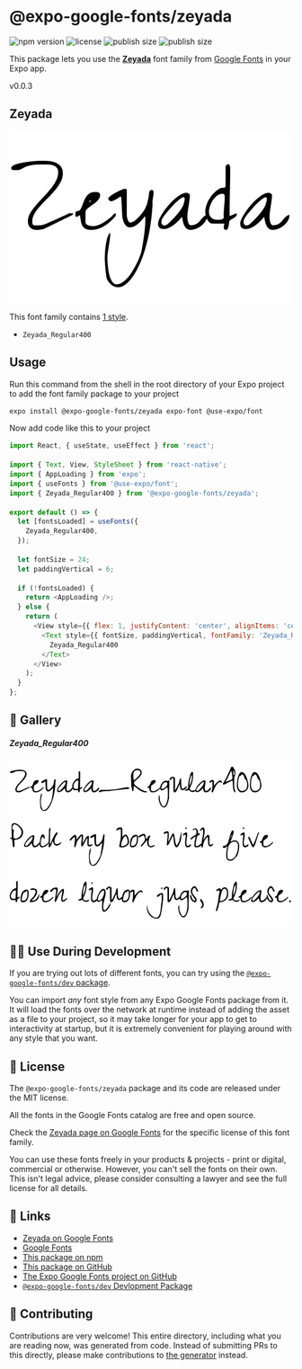# @expo-google-fonts/zeyada

![npm version](https://flat.badgen.net/npm/v/@expo-google-fonts/zeyada)
![license](https://flat.badgen.net/github/license/expo/google-fonts)
![publish size](https://flat.badgen.net/packagephobia/install/@expo-google-fonts/zeyada)
![publish size](https://flat.badgen.net/packagephobia/publish/@expo-google-fonts/zeyada)

This package lets you use the [**Zeyada**](https://fonts.google.com/specimen/Zeyada) font family from [Google Fonts](https://fonts.google.com/) in your Expo app.

v0.0.3

## Zeyada

![Zeyada](./font-family.png)

This font family contains [1 style](#-gallery).

- `Zeyada_Regular400`

## Usage

Run this command from the shell in the root directory of your Expo project to add the font family package to your project
```sh
expo install @expo-google-fonts/zeyada expo-font @use-expo/font
```

Now add code like this to your project
```js
import React, { useState, useEffect } from 'react';

import { Text, View, StyleSheet } from 'react-native';
import { AppLoading } from 'expo';
import { useFonts } from '@use-expo/font';
import { Zeyada_Regular400 } from '@expo-google-fonts/zeyada';

export default () => {
  let [fontsLoaded] = useFonts({
    Zeyada_Regular400,
  });

  let fontSize = 24;
  let paddingVertical = 6;

  if (!fontsLoaded) {
    return <AppLoading />;
  } else {
    return (
      <View style={{ flex: 1, justifyContent: 'center', alignItems: 'center' }}>
        <Text style={{ fontSize, paddingVertical, fontFamily: 'Zeyada_Regular400' }}>
          Zeyada_Regular400
        </Text>
      </View>
    );
  }
};

```

## 🔡 Gallery

##### Zeyada_Regular400
![Zeyada_Regular400](./06ad6445bf0014c963d0b72e3dcd1defc66132033878f2b1cee5be9bdb807c93.ttf.png)


## 👩‍💻 Use During Development

If you are trying out lots of different fonts, you can try using the [`@expo-google-fonts/dev` package](https://github.com/expo/google-fonts/tree/master/font-packages/dev#readme).

You can import *any* font style from any Expo Google Fonts package from it. It will load the fonts
over the network at runtime instead of adding the asset as a file to your project, so it may take longer
for your app to get to interactivity at startup, but it is extremely convenient
for playing around with any style that you want.

## 📖 License

The `@expo-google-fonts/zeyada` package and its code are released under the MIT license.

All the fonts in the Google Fonts catalog are free and open source.

Check the [Zeyada page on Google Fonts](https://fonts.google.com/specimen/Zeyada) for the specific license of this font family.

You can use these fonts freely in your products & projects - print or digital, commercial or otherwise. However, you can't sell the fonts on their own. This isn't legal advice, please consider consulting a lawyer and see the full license for all details.

## 🔗 Links

- [Zeyada on Google Fonts](https://fonts.google.com/specimen/Zeyada)
- [Google Fonts](https://fonts.google.com/)
- [This package on npm](https://www.npmjs.com/package/@expo-google-fonts/zeyada)
- [This package on GitHub](https://github.com/expo/google-fonts/tree/master/font-packages/zeyada)
- [The Expo Google Fonts project on GitHub](https://github.com/expo/google-fonts)
- [`@expo-google-fonts/dev` Devlopment Package](https://github.com/expo/google-fonts/tree/master/font-packages/dev)


## 🤝 Contributing

Contributions are very welcome! This entire directory, including what you are reading now, was generated from code. Instead of submitting PRs to this directly, please make contributions to [the generator](https://github.com/expo/google-fonts/tree/master/packages/generator) instead.
